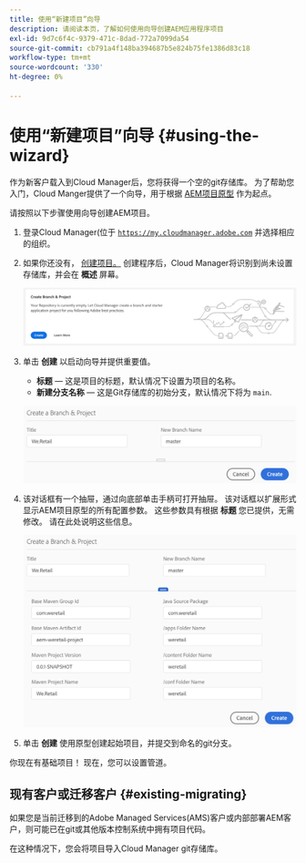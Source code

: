 ```yaml
---
title: 使用“新建项目”向导
description: 请阅读本页，了解如何使用向导创建AEM应用程序项目
exl-id: 9d7c6f4c-9379-471c-8dad-772a7099da54
source-git-commit: cb791a4f148ba394687b5e824b75fe1386d83c18
workflow-type: tm+mt
source-wordcount: '330'
ht-degree: 0%

---
```



# 使用“新建项目”向导 {#using-the-wizard}

作为新客户载入到Cloud Manager后，您将获得一个空的git存储库。 为了帮助您入门，Cloud Manger提供了一个向导，用于根据 [AEM项目原型](https://github.com/Adobe-Marketing-Cloud/aem-project-archetype) 作为起点。

请按照以下步骤使用向导创建AEM项目。

1. 登录Cloud Manager(位于 [`https://my.cloudmanager.adobe.com`](https://my.cloudmanager.adobe.com) 并选择相应的组织。

1. 如果你还没有， [创建项目。](program-setup.md) 创建程序后，Cloud Manager将识别到尚未设置存储库，并会在 **概述** 屏幕。

   ![创建项目CTA](/help/assets/image2018-10-3_14-29-44.png)

1. 单击 **创建** 以启动向导并提供重要值。

   * **标题**  — 这是项目的标题，默认情况下设置为项目的名称。
   * **新建分支名称**  — 这是Git存储库的初始分支，默认情况下将为 `main`.

   ![项目值](/help/assets/screen_shot_2018-10-08at55825am.png)

1. 该对话框有一个抽屉，通过向底部单击手柄可打开抽屉。 该对话框以扩展形式显示AEM项目原型的所有配置参数。 这些参数具有根据 **标题** 您已提供，无需修改。 请在此处说明这些信息。

   ![详细的原型参数](/help/assets/screen_shot_2018-10-08at60032am.png)

1. 单击 **创建** 使用原型创建起始项目，并提交到命名的git分支。

你现在有基础项目！ 现在，您可以设置管道。

## 现有客户或迁移客户 {#existing-migrating}

如果您是当前迁移到的Adobe Managed Services(AMS)客户或内部部署AEM客户，则可能已在git或其他版本控制系统中拥有项目代码。

在这种情况下，您会将项目导入Cloud Manager git存储库。
